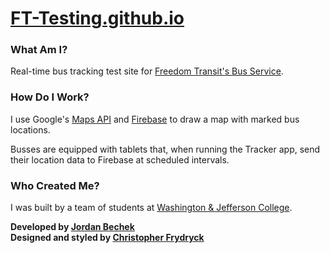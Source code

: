 # [FT-Testing.github.io](https://ft-testing.github.io)


### What Am I?
Real-time bus tracking test site for [Freedom Transit's Bus Service](https://www.freedom-transit.org/default.htm).


### How Do I Work?
I use Google's [Maps API](https://developers.google.com/maps/) and [Firebase](https://firebase.google.com/) to draw a map with marked bus locations.

Busses are equipped with tablets that, when running the Tracker app, send their location data to 
Firebase at scheduled intervals.


### Who Created Me?
I was built by a team of students at [Washington & Jefferson College](http://www.washjeff.edu/).

**Developed by [Jordan Bechek](https://jbechek.github.io/)**<br>
**Designed and styled by [Christopher Frydryck](https://www.christopherfrydryck.cf/)**
